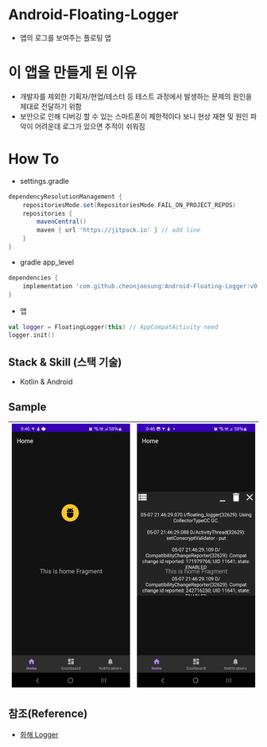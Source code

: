 # Android-Floating-Logger
- 앱의 로그를 보여주는 플로팅 앱

# 이 앱을 만들게 된 이유
- 개발자를 제외한 기획자/현업/테스터 등 테스트 과정에서 발생하는 문제의 원인을 제대로 전달하기 위함
- 보안으로 인해 디버깅 할 수 있는 스마트폰이 제한적이다 보니 현상 재현 및 원인 파악이 어려운데 로그가 있으면 추적이 쉬워짐

# How To
- settings.gradle
```gradle
dependencyResolutionManagement {
    repositoriesMode.set(RepositoriesMode.FAIL_ON_PROJECT_REPOS)
    repositories {
        mavenCentral()
        maven { url 'https://jitpack.io' } // add line
    }
}
```

- gradle app_level
```gradle
dependencies {
    implementation 'com.github.cheonjoosung:Android-Floating-Logger:v0.0.1' // need version tag 
}
```

- 앱
```kotlin
val logger = FloatingLogger(this) // AppCompatActivity need
logger.init() 
```

## Stack & Skill (스택 기술)
- Kotlin & Android


## Sample
|<img src="https://github.com/cheonjoosung/Android-Floating-Logger/blob/master/image/mini.jpg">|<img src="https://github.com/cheonjoosung/Android-Floating-Logger/blob/master/image/expand.jpg">|
|-|-|


## 참조(Reference)
- [화해 Logger](https://blog.hwahae.co.kr/all/tech/8087)